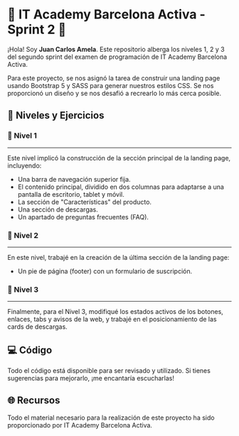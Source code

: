 # 🚀 IT Academy Barcelona Activa - Sprint 2 🚀

¡Hola! Soy **Juan Carlos Amela**. Este repositorio alberga los niveles 1, 2 y 3 del segundo sprint del examen de programación de IT Academy Barcelona Activa. 

Para este proyecto, se nos asignó la tarea de construir una landing page usando Bootstrap 5 y SASS para generar nuestros estilos CSS. Se nos proporcionó un diseño y se nos desafió a recrearlo lo más cerca posible.

## 🎯 Niveles y Ejercicios

### 📘 Nivel 1
---
Este nivel implicó la construcción de la sección principal de la landing page, incluyendo:

- Una barra de navegación superior fija.
- El contenido principal, dividido en dos columnas para adaptarse a una pantalla de escritorio, tablet y móvil.
- La sección de "Características" del producto.
- Una sección de descargas.
- Un apartado de preguntas frecuentes (FAQ).

### 📗 Nivel 2
---
En este nivel, trabajé en la creación de la última sección de la landing page:

- Un pie de página (footer) con un formulario de suscripción.

### 📙 Nivel 3
---
Finalmente, para el Nivel 3, modifiqué los estados activos de los botones, enlaces, tabs y avisos de la web, y trabajé en el posicionamiento de las cards de descargas.

## 💻 Código
Todo el código está disponible para ser revisado y utilizado. Si tienes sugerencias para mejorarlo, ¡me encantaría escucharlas!

## 🌐 Recursos
Todo el material necesario para la realización de este proyecto ha sido proporcionado por IT Academy Barcelona Activa.
